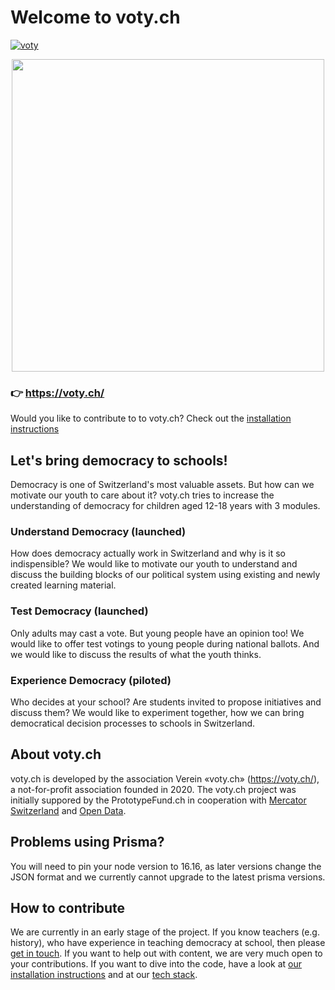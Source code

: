 # Welcome to voty.ch

[![voty](https://img.shields.io/endpoint?url=https://dashboard.cypress.io/badge/simple/19hfnd/master&style=flat)](https://dashboard.cypress.io/projects/19hfnd/runs)

<center><a href="https://voty.ch"><img src="https://voty.ch/images/voty_newsletter_header.png" width="500"/></a></center>

### 👉 https://voty.ch/

Would you like to contribute to to voty.ch? Check out the [installation instructions](/docs/installation.md)

## Let's bring democracy to schools!

Democracy is one of Switzerland's most valuable assets. But how can we motivate our youth to care about it? voty.ch tries to increase the understanding of democracy for children aged 12-18 years with 3 modules.

### Understand Democracy (launched)

How does democracy actually work in Switzerland and why is it so indispensible? We would like to motivate our youth to understand and discuss the building blocks of our political system using existing and newly created learning material.

### Test Democracy (launched)

Only adults may cast a vote. But young people have an opinion too! We would like to offer test votings to young people during national ballots. And we would like to discuss the results of what the youth thinks.

### Experience Democracy (piloted)

Who decides at your school? Are students invited to propose initiatives and discuss them? We would like to experiment together, how we can bring democratical decision processes to schools in Switzerland.

## About voty.ch

voty.ch is developed by the association Verein «voty.ch» (https://voty.ch/), a not-for-profit association founded in 2020. The voty.ch project was initially suppored by the PrototypeFund.ch in cooperation with [Mercator Switzerland](https://www.stiftung-mercator.ch) and [Open Data](https://opendata.ch).

## Problems using Prisma?

You will need to pin your node version to 16.16, as later versions change the JSON format and we currently cannot upgrade to the latest prisma versions.

## How to contribute

We are currently in an early stage of the project. If you know teachers (e.g. history), who have experience in teaching democracy at school, then please [get in touch](https://voty.ch/kontakt). If you want to help out with content, we are very much open to your contributions. If you want to dive into the code, have a look at [our installation instructions](/docs/installation.md) and at our [tech stack](/docs/stack.md).
